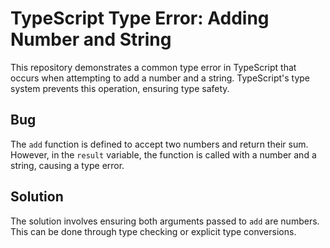 # TypeScript Type Error: Adding Number and String

This repository demonstrates a common type error in TypeScript that occurs when attempting to add a number and a string.  TypeScript's type system prevents this operation, ensuring type safety.

## Bug

The `add` function is defined to accept two numbers and return their sum. However, in the `result` variable, the function is called with a number and a string, causing a type error.

## Solution

The solution involves ensuring both arguments passed to `add` are numbers.  This can be done through type checking or explicit type conversions.